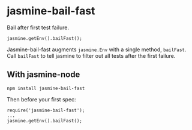 jasmine-bail-fast
=================

Bail after first test failure.  

```
jasmine.getEnv().bailFast();
```
Jasmine-bail-fast augments `jasmine.Env` with a single method, `bailFast`.  Call `bailFast` to tell jasmine to filter out all tests after the first failure.

With jasmine-node
-----------------
```
npm install jasmine-bail-fast
```

Then before your first spec:

```
require('jasmine-bail-fast');
...
jasmine.getEnv().bailFast();
```


